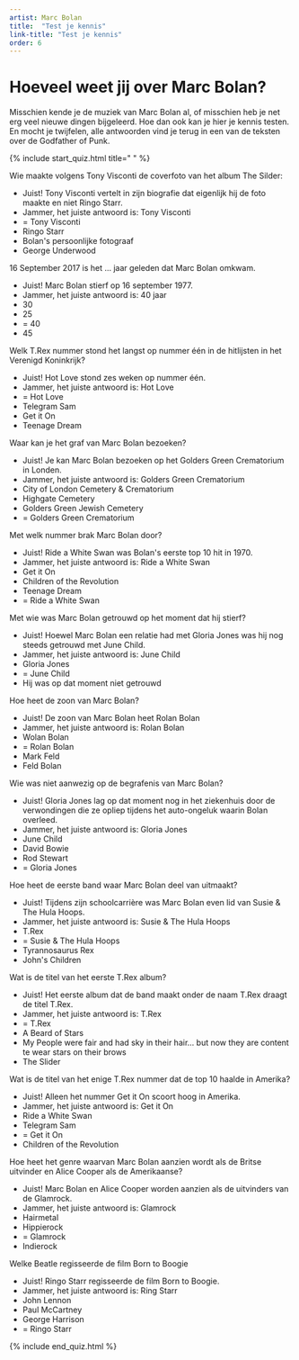 ```yaml
---
artist: Marc Bolan
title:  "Test je kennis"
link-title: "Test je kennis"
order: 6
---
```


# Hoeveel weet jij over Marc Bolan?
Misschien kende je de muziek van Marc Bolan al, of misschien heb je net erg veel nieuwe dingen bijgeleerd. Hoe dan ook kan je hier je kennis testen. En mocht je twijfelen, alle antwoorden vind je terug in een van de teksten over de <span class="engels">Godfather of Punk</span>.

{% include start_quiz.html title=" " %}

Wie maakte volgens Tony Visconti de coverfoto van het album The Silder:
* Juist! Tony Visconti vertelt in zijn biografie dat eigenlijk hij de foto maakte en niet Ringo Starr.
* Jammer, het juiste antwoord is: Tony Visconti
* = Tony Visconti
* Ringo Starr
* Bolan's persoonlijke fotograaf
* George Underwood

16 September 2017 is het … jaar geleden dat Marc Bolan omkwam.
* Juist! Marc Bolan stierf op 16 september 1977.
* Jammer, het juiste antwoord is: 40 jaar
* 30
* 25
* = 40
* 45

Welk T.Rex nummer stond het langst op nummer één in de hitlijsten in het Verenigd Koninkrijk? 
* Juist! Hot Love stond zes weken op nummer één.
* Jammer, het juiste antwoord is: <span class="engels"> Hot Love </span>
* = Hot Love
* Telegram Sam
* Get it On
* Teenage Dream

Waar kan je het graf van Marc Bolan bezoeken?
* Juist! Je kan Marc Bolan bezoeken op het Golders Green Crematorium in Londen.
* Jammer, het juiste antwoord is: <span class="engels"> Golders Green Crematorium </span>
* City of London Cemetery & Crematorium
* Highgate Cemetery
* Golders Green Jewish Cemetery
* = Golders Green Crematorium

Met welk nummer brak Marc Bolan door?
* Juist! Ride a White Swan was Bolan's eerste top 10 hit in 1970.
* Jammer, het juiste antwoord is: <span class="engels"> Ride a White Swan</span>
* Get it On
* Children of the Revolution
* Teenage Dream
* = Ride a White Swan

Met wie was Marc Bolan getrouwd op het moment dat hij stierf?
* Juist! Hoewel Marc Bolan een relatie had met Gloria Jones was hij nog steeds getrouwd met June Child.
* Jammer, het juiste antwoord is: June Child
* Gloria Jones
* = June Child
* Hij was op dat moment niet getrouwd

Hoe heet de zoon van Marc Bolan?
* Juist! De zoon van Marc Bolan heet Rolan Bolan
* Jammer, het juiste antwoord is: Rolan Bolan
* Wolan Bolan
* = Rolan Bolan
* Mark Feld
* Feld Bolan

Wie was niet aanwezig op de begrafenis van Marc Bolan?
* Juist! Gloria Jones lag op dat moment nog in het ziekenhuis door de verwondingen die ze opliep tijdens het auto-ongeluk waarin Bolan overleed.
* Jammer, het juiste antwoord is: Gloria Jones
* June Child
* David Bowie
* Rod Stewart
* = Gloria Jones

Hoe heet de eerste band waar Marc Bolan deel van uitmaakt?
* Juist! Tijdens zijn schoolcarrière was Marc Bolan even lid van Susie & The Hula Hoops.
* Jammer, het juiste antwoord is: <span class="engels">Susie & The Hula Hoops </span>
* T.Rex
* = Susie & The Hula Hoops
* Tyrannosaurus Rex
* John's Children

Wat is de titel van het eerste T.Rex album?
* Juist! Het eerste album dat de band maakt onder de naam T.Rex draagt de titel T.Rex.
* Jammer, het juiste antwoord is: <span class="engels">T.Rex</span>
* = T.Rex
* A Beard of Stars
* My People were fair and had sky in their hair… but now they are content te wear stars on their brows
* The Slider

Wat is de titel van het enige T.Rex nummer dat de top 10 haalde in Amerika?
* Juist! Alleen het nummer Get it On scoort hoog in Amerika.
* Jammer, het juiste antwoord is: <span class="engels">Get it On</span>
* Ride a White Swan
* Telegram Sam
* = Get it On
* Children of the Revolution

Hoe heet het genre waarvan Marc Bolan aanzien wordt als de Britse uitvinder en Alice Cooper als de Amerikaanse?
* Juist! Marc Bolan en Alice Cooper worden aanzien als de uitvinders van de Glamrock.
* Jammer, het juiste antwoord is: Glamrock
* Hairmetal
* Hippierock
* = Glamrock
* Indierock

Welke <span class="engels">Beatle</span> regisseerde de film <span class="engels">Born to Boogie</span>
* Juist! Ringo Starr regisseerde de film <span class="engels">Born to Boogie</span>.
* Jammer, het juiste antwoord is: Ring Starr
* John Lennon
* Paul McCartney
* George Harrison
* = Ringo Starr

{% include end_quiz.html %}

